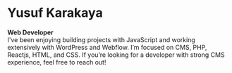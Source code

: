 # Yusuf Karakaya

**Web Developer**  
I've been enjoying building projects with JavaScript and working extensively with WordPress and Webflow. I’m focused on CMS, PHP, Reactjs, HTML, and CSS. If you’re looking for a developer with strong CMS experience, feel free to reach out!
